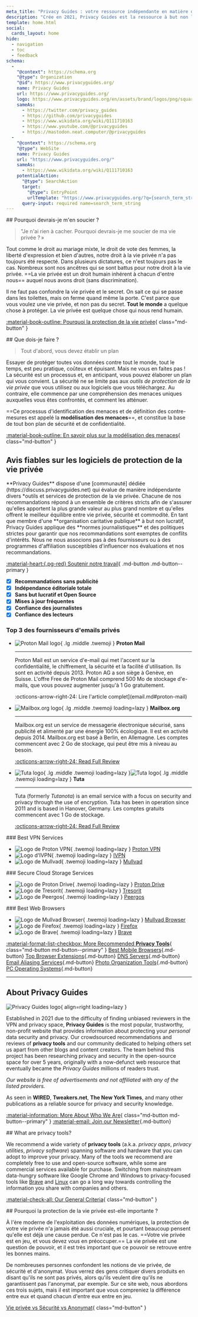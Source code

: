 ```yaml
---
meta_title: "Privacy Guides : votre ressource indépendante en matière de protection de la vie privée et de sécurité"
description: "Crée en 2021, Privacy Guides est la ressource à but non lucratif la plus populaire et la plus & fiable pour trouver des outils de protection de la vie privée ainsi qu'en apprendre plus sur la protection de votre vie numérique."
template: home.html
social:
  cards_layout: home
hide:
  - navigation
  - toc
  - feedback
schema:
  - 
    "@context": https://schema.org
    "@type": Organization
    "@id": https://www.privacyguides.org/
    name: Privacy Guides
    url: https://www.privacyguides.org/
    logo: https://www.privacyguides.org/en/assets/brand/logos/png/square/pg-yellow.png
    sameAs:
      - https://twitter.com/privacy_guides
      - https://github.com/privacyguides
      - https://www.wikidata.org/wiki/Q111710163
      - https://www.youtube.com/@privacyguides
      - https://mastodon.neat.computer/@privacyguides
  - 
    "@context": https://schema.org
    "@type": WebSite
    name: Privacy Guides
    url: "https://www.privacyguides.org/"
    sameAs:
      - https://www.wikidata.org/wiki/Q111710163
    potentialAction:
      "@type": SearchAction
      target:
        "@type": EntryPoint
        urlTemplate: "https://www.privacyguides.org/?q={search_term_string}"
      query-input: required name=search_term_string
---
```


<!-- markdownlint-disable -->
<div class="grid" markdown>
<div markdown>
## Pourquoi devrais-je m'en soucier ?

> "Je n'ai rien à cacher. Pourquoi devrais-je me soucier de ma vie privée ? »

Tout comme le droit au mariage mixte, le droit de vote des femmes, la liberté d'expression et bien d'autres, notre droit à la vie privée n'a pas toujours été respecté. Dans plusieurs dictatures, ce n'est toujours pas le cas. Nombreux sont nos ancêtres qui se sont battus pour notre droit à la vie privée. ==La vie privée est un droit humain inhérent à chacun d'entre nous== auquel nous avons droit (sans discrimination).

Il ne faut pas confondre la vie privée et le secret. On sait ce qui se passe dans les toilettes, mais on ferme quand même la porte. C'est parce que vous voulez une vie privée, et non pas du secret. **Tout le monde** a quelque chose à protéger. La vie privée est quelque chose qui nous rend humain.

[:material-book-outline: Pourquoi la protection de la vie privée](basics/why-privacy-matters.md){ class="md-button" }
</div>

<div markdown>
## Que dois-je faire ?

> Tout d'abord, vous devez établir un plan

Essayer de protéger toutes vos données contre tout le monde, tout le temps, est peu pratique, coûteux et épuisant. Mais ne vous en faites pas ! La sécurité est un processus et, en anticipant, vous pouvez élaborer un plan qui vous convient. La sécurité ne se limite pas aux *outils de protection de la vie privée* que vous utilisez ou aux logiciels que vous téléchargez. Au contraire, elle commence par une compréhension des menaces uniques auxquelles vous êtes confrontés, et comment les atténuer.

==Ce processus d'identification des menaces et de définition des contre-mesures est appelé la **modélisation des menaces**==, et constitue la base de tout bon plan de sécurité et de confidentialité.

[:material-book-outline: En savoir plus sur la modélisation des menaces](basics/threat-modeling.md){ class="md-button" }
</div>
</div>

## Avis fiables sur les logiciels de protection de la vie privée

<div class="grid" markdown>

<div markdown>
**Privacy Guides** dispose d'une [communauté] dédiée (https://discuss.privacyguides.net) qui évalue de manière indépendante divers *outils et services de protection de la vie privée. Chacune de nos recommandations répond à un ensemble de critères stricts afin de s'assurer qu'elles apportent la plus grande valeur au plus grand nombre et qu'elles offrent le meilleur équilibre entre vie privée, sécurité et commodité. En tant que membre d'une **organisation caritative publique** à but non lucratif, Privacy Guides applique des **normes journalistiques** et des politiques strictes pour garantir que nos recommandations sont exemptes de conflits d'intérêts. Nous ne nous associons pas à des fournisseurs ou à des programmes d'affiliation susceptibles d'influencer nos évaluations et nos recommandations.

[:material-heart:{.pg-red} Soutenir notre travail](https://donate.magicgrants.org/privacyguides){ .md-button .md-button--primary }
</div>

- [x] **Recommandations sans publicité**
- [x] **Indépendance éditoriale totale**
- [x] **Sans but lucratif et Open Source**
- [x] **Mises à jour fréquentes**
- [x] **Confiance des journalistes**
- [x] **Confiance des lecteurs**

</div>

### Top 3 des fournisseurs d'emails privés

<div class="grid cards" markdown>

-   ![Proton Mail logo](assets/img/email/protonmail.svg){ .lg .middle .twemoji } **Proton Mail**

    ---

    Proton Mail est un service d'e-mail qui met l'accent sur la confidentialité, le chiffrement, la sécurité et la facilité d'utilisation. Ils sont en activité depuis 2013. Proton AG a son siège à Genève, en Suisse. L'offre Free de Proton Mail comprend 500 Mo de stockage d'e-mails, que vous pouvez augmenter jusqu'à 1 Go gratuitement.

    :octicons-arrow-right-24: Lire l'article complet](email.md#proton-mail)

-   ![Mailbox.org logo](assets/img/email/mailboxorg.svg){ .lg .middle .twemoji loading=lazy } **Mailbox.org**

    ---

    Mailbox.org est un service de messagerie électronique sécurisé, sans publicité et alimenté par une énergie 100% écologique. Il est en activité depuis 2014. Mailbox.org est basé à Berlin, en Allemagne. Les comptes commencent avec 2 Go de stockage, qui peut être mis à niveau au besoin.

    [:octicons-arrow-right-24: Read Full Review](email.md#mailboxorg)

-   ![Tuta logo](assets/img/email/tuta.svg#only-light){ .lg .middle .twemoji loading=lazy }![Tuta logo](assets/img/email/tuta-dark.svg#only-dark){ .lg .middle .twemoji loading=lazy } **Tuta**

    ---

    Tuta (formerly *Tutanota*) is an email service with a focus on security and privacy through the use of encryption. Tuta has been in operation since 2011 and is based in Hanover, Germany. Les comptes gratuits commencent avec 1 Go de stockage.

    [:octicons-arrow-right-24: Read Full Review](email.md#tuta)

</div>

<div class="grid" markdown>
<div markdown>
### Best VPN Services

<div class="grid cards" markdown>

- ![Logo de Proton VPN](assets/img/vpn/protonvpn.svg){ .twemoji loading=lazy } [Proton VPN](vpn.md#proton-vpn)
- ![Logo d'IVPN](assets/img/vpn/mini/ivpn.svg){ .twemoji loading=lazy } [IVPN](vpn.md#ivpn)
- ![Logo de Mullvad](assets/img/vpn/mullvad.svg){ .twemoji loading=lazy } [Mullvad](vpn.md#mullvad)

</div>
</div>

<div markdown>
### Secure Cloud Storage Services

<div class="grid cards" markdown>

- ![Logo de Proton Drive](assets/img/cloud/protondrive.svg){ .twemoji loading=lazy } [Proton Drive](cloud.md#proton-drive)
- ![Logo de Tresorit](assets/img/cloud/tresorit.svg){ .twemoji loading=lazy } [Tresorit](cloud.md#tresorit)
- ![Logo de Peergos](assets/img/cloud/peergos.svg){ .twemoji loading=lazy } [Peergos](cloud.md#peergos)

</div>
</div>

<div markdown>
### Best Web Browsers

<div class="grid cards" markdown>

- ![Logo de Mullvad Browser](assets/img/browsers/mullvad_browser.svg){ .twemoji loading=lazy } [Mullvad Browser](desktop-browsers.md#mullvad-browser)
- ![Logo de Firefox](assets/img/browsers/firefox.svg){ .twemoji loading=lazy } [Firefox](desktop-browsers.md#firefox)
- ![Logo de Brave](assets/img/browsers/brave.svg){ .twemoji loading=lazy } [Brave](desktop-browsers.md#brave)

</div>
</div>
</div>

[:material-format-list-checkbox: More Recommended **Privacy Tools**](tools.md){ class="md-button md-button--primary" }
[Best Mobile Browsers](mobile-browsers.md ""){.md-button} [Top Browser Extensions](browser-extensions.md ""){.md-button} [DNS Servers](dns.md ""){.md-button} [Email Aliasing Services](email-aliasing.md ""){.md-button} [Photo Organization Tools](photo-management.md ""){.md-button} [PC Operating Systems](desktop.md ""){.md-button}

---

## About Privacy Guides

![Privacy Guides logo](assets/brand/logos/png/square/pg-yellow.png){ align=right loading=lazy }

Established in 2021 due to the difficulty of finding unbiased reviewers in the VPN and privacy space, **Privacy Guides** is the most popular, trustworthy, non-profit website that provides information about protecting your *personal* data security and privacy. Our crowdsourced recommendations and reviews of **privacy tools** and our community dedicated to helping others set us apart from other blogs and content creators. The team behind this project has been researching privacy and security in the open-source space for over 5 years, originally with a now-defunct web resource that eventually became the *Privacy Guides* millions of readers trust.

*Our website is free of advertisements and not affiliated with any of the listed providers.*

As seen in **WIRED**, **Tweakers.net**, **The New York Times**, and many other publications as a reliable source for privacy and security knowledge.

[:material-information: More About Who We Are](about.md){ class="md-button md-button--primary" } [:material-email: Join our Newsletter](https://blog.privacyguides.org/#/portal/signup ""){.md-button}

<div class="grid" markdown>
<div markdown>
## What are privacy tools?

We recommend a wide variety of **privacy tools** (a.k.a. *privacy apps*, *privacy utilities*, *privacy software*) spanning software and hardware that you can adopt to improve your privacy. Many of the tools we recommend are completely free to use and open-source software, while some are commercial services available for purchase. Switching from mainstream data-hungry software like Google Chrome and Windows to privacy-focused tools like [Brave](desktop-browsers.md#brave) and [Linux](desktop.md) can go a long way towards controlling the information you share with companies and others.

[:material-check-all: Our General Criteria](about/criteria.md){ class="md-button" }
</div>

<div markdown>
## Pourquoi la protection de la vie privée est-elle importante ?

À l'ère moderne de l'exploitation des données numériques, la protection de votre vie privée n'a jamais été aussi cruciale, et pourtant beaucoup pensent qu'elle est déjà une cause perdue. Ce n'est pas le cas. ==Votre vie privée est en jeu, et vous devez vous en préoccuper.== La vie privée est une question de pouvoir, et il est très important que ce pouvoir se retrouve entre les bonnes mains.

De nombreuses personnes confondent les notions de vie privée, de sécurité et d'anonymat. Vous verrez des gens critiquer divers produits en disant qu'ils ne sont pas privés, alors qu'ils veulent dire qu'ils ne garantissent pas l'anonymat, par exemple. Sur ce site web, nous abordons ces trois sujets, mais il est important que vous compreniez la différence entre eux et quand chacun d'entre eux entre en jeu.

[Vie privée vs Sécurité vs Anonymat](basics/why-privacy-matters.md#what-is-privacy){ class="md-button" }
</div>
</div>

